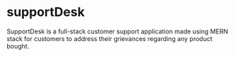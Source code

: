 # supportDesk
SupportDesk is a full-stack customer support application made using MERN stack for customers to address their grievances regarding any product bought.  

